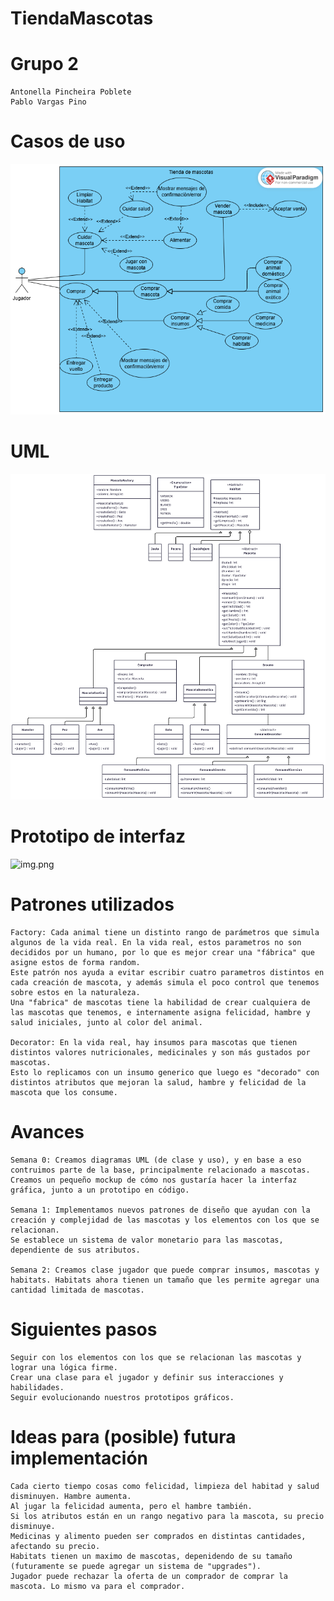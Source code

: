 # TiendaMascotas

# Grupo 2
    Antonella Pincheira Poblete
    Pablo Vargas Pino
# Casos de uso
![img.png](casos.png)

# UML
![img.png](UML.png)

# Prototipo de interfaz
![img.png](Prototipo.png)

# Patrones utilizados
    Factory: Cada animal tiene un distinto rango de parámetros que simula algunos de la vida real. En la vida real, estos parametros no son decididos por un humano, por lo que es mejor crear una "fábrica" que asigne estos de forma random.
    Este patrón nos ayuda a evitar escribir cuatro parametros distintos en cada creación de mascota, y además simula el poco control que tenemos sobre estos en la naturaleza.
    Una "fabrica" de mascotas tiene la habilidad de crear cualquiera de las mascotas que tenemos, e internamente asigna felicidad, hambre y salud iniciales, junto al color del animal.
    
    Decorator: En la vida real, hay insumos para mascotas que tienen distintos valores nutricionales, medicinales y son más gustados por mascotas.
    Esto lo replicamos con un insumo generico que luego es "decorado" con distintos atributos que mejoran la salud, hambre y felicidad de la mascota que los consume.


# Avances 
    Semana 0: Creamos diagramas UML (de clase y uso), y en base a eso contruimos parte de la base, principalmente relacionado a mascotas.
    Creamos un pequeño mockup de cómo nos gustaría hacer la interfaz gráfica, junto a un prototipo en código.
    
    Semana 1: Implementamos nuevos patrones de diseño que ayudan con la creación y complejidad de las mascotas y los elementos con los que se relacionan.
    Se establece un sistema de valor monetario para las mascotas, dependiente de sus atributos.

    Semana 2: Creamos clase jugador que puede comprar insumos, mascotas y habitats. Habitats ahora tienen un tamaño que les permite agregar una cantidad limitada de mascotas.

# Siguientes pasos
    Seguir con los elementos con los que se relacionan las mascotas y lograr una lógica firme.
    Crear una clase para el jugador y definir sus interacciones y habilidades.
    Seguir evolucionando nuestros prototipos gráficos.

# Ideas para (posible) futura implementación
    Cada cierto tiempo cosas como felicidad, limpieza del habitad y salud disminuyen. Hambre aumenta.
    Al jugar la felicidad aumenta, pero el hambre también.
    Si los atributos están en un rango negativo para la mascota, su precio disminuye.
    Medicinas y alimento pueden ser comprados en distintas cantidades, afectando su precio.
    Habitats tienen un maximo de mascotas, depenidendo de su tamaño (futuramente se puede agregar un sistema de "upgrades").
    Jugador puede rechazar la oferta de un comprador de comprar la mascota. Lo mismo va para el comprador.
    

    
